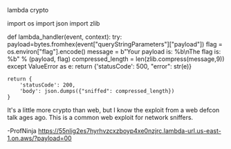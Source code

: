 lambda crypto

import os
import json
import zlib

def lambda_handler(event, context):
    try:
        payload=bytes.fromhex(event["queryStringParameters"]["payload"])
        flag = os.environ["flag"].encode()
        message = b"Your payload is: %b\nThe flag is: %b" % (payload, flag)
        compressed_length = len(zlib.compress(message,9))
    except ValueError as e:
        return {'statusCode': 500, "error": str(e)}

    return {
        'statusCode': 200,
        'body': json.dumps({"sniffed": compressed_length})
    }

It's a little more crypto than web, but I know the exploit from a web defcon talk ages ago. This is a common web exploit for network sniffers.

-ProfNinja
https://55nlig2es7hyrhvzcxzboyp4xe0nzjrc.lambda-url.us-east-1.on.aws/?payload=00
